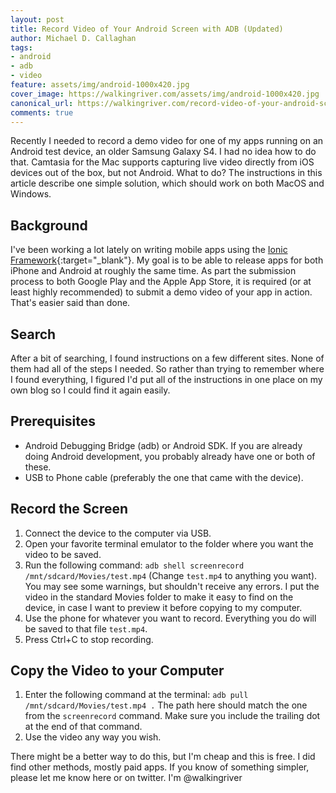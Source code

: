 ```yaml
---
layout: post
title: Record Video of Your Android Screen with ADB (Updated)
author: Michael D. Callaghan
tags: 
- android 
- adb
- video
feature: assets/img/android-1000x420.jpg
cover_image: https://walkingriver.com/assets/img/android-1000x420.jpg
canonical_url: https://walkingriver.com/record-video-of-your-android-screen/
comments: true
---
```

Recently I needed to record a demo video for one of my apps running on an Android test device, an older Samsung Galaxy S4.
I had no idea how to do that.
Camtasia for the Mac supports capturing live video directly from iOS devices out of the box, but not Android. 
What to do? The instructions in this article describe one simple solution,
which should work on both MacOS and Windows.
<!--more-->

## Background
I've been working a lot lately on writing mobile apps using the [Ionic Framework](https://www.ionicframework.com){:target="_blank"}. 
My goal is to be able to release apps for both iPhone and Android at roughly the same time. 
As part the submission process to both Google Play and the Apple App Store,
it is required (or at least highly recommended) to submit a demo video of
your app in action. That's easier said than done.

## Search
After a bit of searching, I found instructions on a few different sites. None of them had all of the steps I needed. 
So rather than trying to remember where I found everything, I figured I'd put all of the instructions in one place 
on my own blog so I could find it again easily.

## Prerequisites
* Android Debugging Bridge (adb) or Android SDK. If you are already doing Android
development, you probably already have one or both of these.
* USB to Phone cable (preferably the one that came with the device).

## Record the Screen
1. Connect the device to the computer via USB.
1. Open your favorite terminal emulator to the folder where you want the video to be saved.
1. Run the following command: 
```adb shell screenrecord /mnt/sdcard/Movies/test.mp4``` (Change `test.mp4` to anything you want). You may see some warnings, but shouldn't receive any errors. I put the video in the standard Movies folder to make it easy to find on the device, in case I want to preview it before copying to my computer.
1. Use the phone for whatever you want to record. Everything you do will be saved to that file `test.mp4`.
1. Press Ctrl+C to stop recording.

## Copy the Video to your Computer
1. Enter the following command at the terminal: `adb pull /mnt/sdcard/Movies/test.mp4 .` The path here should match the one from the `screenrecord` command.
Make sure you include the trailing dot at the end of that command.
1. Use the video any way you wish.

There might be a better way to do this, but I'm cheap and this is free. I did find other methods, mostly paid apps. If you know of something simpler, please let me know here or on twitter. I'm @walkingriver

